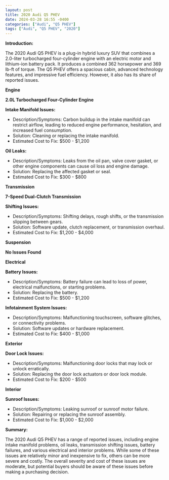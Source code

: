 ```yaml
---
layout: post
title: 2020 Audi Q5 PHEV
date: 2024-03-28 16:55 -0400
categories: ["Audi", "Q5 PHEV"]
tags: ["Audi", "Q5 PHEV", "2020"]
---
```

**Introduction:**

The 2020 Audi Q5 PHEV is a plug-in hybrid luxury SUV that combines a 2.0-liter turbocharged four-cylinder engine with an electric motor and lithium-ion battery pack. It produces a combined 362 horsepower and 369 lb-ft of torque. The Q5 PHEV offers a spacious cabin, advanced technology features, and impressive fuel efficiency. However, it also has its share of reported issues.

**Engine**

**2.0L Turbocharged Four-Cylinder Engine**

**Intake Manifold Issues:**
* Description/Symptoms: Carbon buildup in the intake manifold can restrict airflow, leading to reduced engine performance, hesitation, and increased fuel consumption.
* Solution: Cleaning or replacing the intake manifold.
* Estimated Cost to Fix: $500 - $1,200

**Oil Leaks:**
* Description/Symptoms: Leaks from the oil pan, valve cover gasket, or other engine components can cause oil loss and engine damage.
* Solution: Replacing the affected gasket or seal.
* Estimated Cost to Fix: $300 - $800

**Transmission**

**7-Speed Dual-Clutch Transmission**

**Shifting Issues:**
* Description/Symptoms: Shifting delays, rough shifts, or the transmission slipping between gears.
* Solution: Software update, clutch replacement, or transmission overhaul.
* Estimated Cost to Fix: $1,200 - $4,000

**Suspension**

**No Issues Found**

**Electrical**

**Battery Issues:**
* Description/Symptoms: Battery failure can lead to loss of power, electrical malfunctions, or starting problems.
* Solution: Replacing the battery.
* Estimated Cost to Fix: $500 - $1,200

**Infotainment System Issues:**
* Description/Symptoms: Malfunctioning touchscreen, software glitches, or connectivity problems.
* Solution: Software updates or hardware replacement.
* Estimated Cost to Fix: $400 - $1,000

**Exterior**

**Door Lock Issues:**
* Description/Symptoms: Malfunctioning door locks that may lock or unlock erratically.
* Solution: Replacing the door lock actuators or door lock module.
* Estimated Cost to Fix: $200 - $500

**Interior**

**Sunroof Issues:**
* Description/Symptoms: Leaking sunroof or sunroof motor failure.
* Solution: Repairing or replacing the sunroof assembly.
* Estimated Cost to Fix: $1,000 - $2,000

**Summary:**

The 2020 Audi Q5 PHEV has a range of reported issues, including engine intake manifold problems, oil leaks, transmission shifting issues, battery failures, and various electrical and interior problems. While some of these issues are relatively minor and inexpensive to fix, others can be more severe and costly. The overall severity and cost of these issues are moderate, but potential buyers should be aware of these issues before making a purchasing decision.
